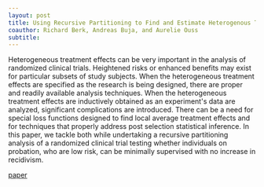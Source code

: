 ```yaml
---
layout: post
title: Using Recursive Partitioning to Find and Estimate Heterogenous Treatment Effects In Randomized Clinical Trials
coauthor: Richard Berk, Andreas Buja, and Aurelie Ouss
subtitle: 
---
```


Heterogeneous treatment effects can be very important in the analysis of randomized clinical trials. Heightened risks or enhanced benefits may exist for particular subsets of study subjects. When the heterogeneous treatment effects are specified as the research is being designed, there are proper and readily available analysis techniques. When the heterogeneous treatment effects are inductively obtained as an experiment's data are analyzed, significant complications are introduced. There can be a need for special loss functions designed to find local average treatment effects and for techniques that properly address post selection statistical inference. In this paper, we tackle both while undertaking a recursive partitioning analysis of a randomized clinical trial testing whether individuals on probation, who are low risk, can be minimally supervised with no increase in recidivism.

[paper](/assets/hetero_effects.pdf)
